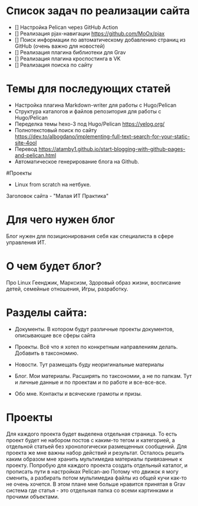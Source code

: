 # Список задач по реализации сайта

- [] Настройка Pelican через GitHub Action
- [] Реализация pjax-навигации https://github.com/MoOx/pjax
- [] Поиск информации по автоматическому добавлению страниц из GitHub (очень важно для новостей)
- [] Реализация плагина библиотеки для Grav
- [] Реализация плагина кроспостинга в VK
- [] Реализация поиска по сайту

# Темы для последующих статей
- Настройка плагина Markdown-writer для работы с Hugo/Pelican
- Структура каталогов и файлов репозитория для работы с Hugo/Pelican
- Переделка темы hexo-3 под Hugo/Pelican https://yelog.org/
- Полнотекстовый поиск по сайту https://dev.to/albogdano/implementing-full-text-search-for-your-static-site-4ool
- Перевод https://atamby1.github.io/start-blogging-with-github-pages-and-pelican.html
- Автоматическое генерирование блога на Github.

#Проекты
- Linux from scratch на нетбуке.

Заголовок сайта - "Малая ИТ Практика"

# Для чего нужен блог
Блог нужен для позиционирования себя как специалиста в сфере управления ИТ.

# О чем будет блог?
Про Linux Геенджик, Марксизм, Здоровый образ жизни, восписание детей, семейные отношения, Игры, разработку.


# Разделы сайта:
- Документы. В котором будут различные проекты документов, описывающие все сферы
    сайта
- Проекты. Всё что я хотел по конкретным направлениям делать. Добавить в таксономию.

- Новости. Тут размещать буду неоригинальные материалы

- Блог. Мои материалы. Расширять по таксономии, а не по папкам. Тут и личные данные и по проектам и по работе и все-все-все.

- Обо мне. Контакты и всяческие грамоты и призы.

# Проекты
Для каждого проекта будет выделена отдельная страница. То есть проект будет не набором постов с каким-то тегом и категорией, а отдельной статьей без хронологически размещенных сообщений. Для проекта же мне важны набор действий и результат. Осталось решить каким образом мне хранить мультимедиа материалы привязанные к проекту. Попробую для каждого проекта создать отдельный каталог, и прописать пути в настройках Pelican-аю Потому что движок я могу сменить, а разбирать потом мультимедиа файлы из общей кучи как-то не очень хочется. В этом плане мне больше нравится принятая в Grav система где статья - это отдельная папка со всеми картинками и прочими объектами.
